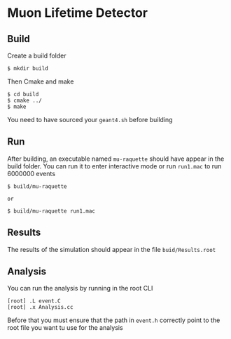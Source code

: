 # Muon Lifetime Detector

## Build

Create a build folder
```
$ mkdir build
```

Then Cmake and make
```
$ cd build
$ cmake ../
$ make
```

You need to have sourced your `geant4.sh` before building

## Run
After building, an executable named `mu-raquette` should have appear in the build folder. You can run it to enter interactive mode or run `run1.mac` to run 6000000 events

```
$ build/mu-raquette

or 

$ build/mu-raquette run1.mac
```

## Results
The results of the simulation should appear in the file `buid/Results.root`

## Analysis
You can run the analysis by running in the root CLI
```
[root] .L event.C
[root] .x Analysis.cc
```

Before that you must ensure that the path in `event.h` correctly point to the root file you want tu use for the analysis